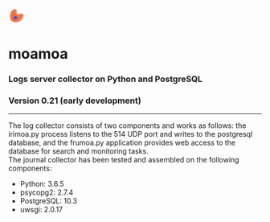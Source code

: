 ![Alt text](frumoa.png?raw=true "Title")
# moamoa
### Logs server collector on Python and PostgreSQL
### Version 0.21 (early development)
<hr>
The log collector consists of two components and works as follows: the irimoa.py process listens to the 514 UDP port and writes to the postgresql database, and the frumoa.py application provides web access to the database for search and monitoring tasks.
<br>
The journal collector has been tested and assembled on the following components:
<ul>
  <li>Python: 3.6.5</li>
  <li>psycopg2: 2.7.4</li>
  <li>PostgreSQL: 10.3 </li>
  <li>uwsgi: 2.0.17</li>
 </ul>
